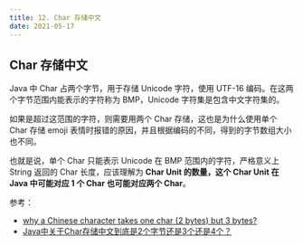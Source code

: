 ```yaml
---
title: 12. Char 存储中文
date: 2021-05-17
---
```


## Char 存储中文

Java 中 Char 占两个字节，用于存储 Unicode 字符，使用 UTF-16 编码。在这两个字节范围内能表示的字符称为 BMP，Unicode 字符集是包含中文字符集的。

如果是超过这范围的字符，则需要用两个 Char 存储，这也是为什么使用单个 Char 存储 emoji 表情时报错的原因，并且根据编码的不同，得到的字节数组大小也不同。

也就是说，单个 Char 只能表示 Unicode 在 BMP 范围内的字符，严格意义上 String 返回的 Char 长度，应该理解为 **Char Unit 的数量，这个 Char Unit 在 Java 中可能对应 1 个 Char 也可能对应两个 Char**。

参考：

- [why a Chinese character takes one char (2 bytes) but 3 bytes?](https://stackoverflow.com/questions/42709916/why-a-chinese-character-takes-one-char-2-bytes-but-3-bytes)
- [Java中关于Char存储中文到底是2个字节还是3个还是4个？](https://www.zhihu.com/question/279539793)


